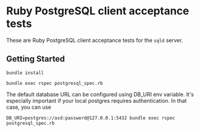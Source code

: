 # Ruby PostgreSQL client acceptance tests

These are Ruby PostgreSQL client acceptance tests for the `sqld` server.

## Getting Started

```console
bundle install
```

```console
bundle exec rspec postgresql_spec.rb
```

The default database URL can be configured using DB_URI env variable. It's especially
important if your local postgres requires authentication. In that case, you
can use

```console
DB_URI=postgres://asd:password@127.0.0.1:5432 bundle exec rspec postgresql_spec.rb
````
